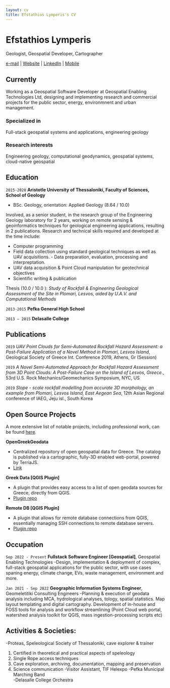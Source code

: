 ```yaml
---
layout: cv
title: Efstathios Lymperis's CV
---
```

# Efstathios Lymperis
Geologist, Geospatial Developer, Cartographer

<div id="webaddress">
<a href="geo.elymperis@gmail.com">e-mail</a>
| <a href="https//elymperis.com">Website</a>
| <a href="https://www.linkedin.com/in/efstathios-lymperis/">LinkedIn</a>
| <a href="(+30) 6949102994 ">Mobile</a>

</div>


## Currently

Working as a Geospatial Software Developer at Geospatial Enabling Technologies Ltd, designing and implementing research and commercial projects for the public sector, energy, environmnent and urban management.

### Specialized in

Full-stack geospatial systems and applications, engineering geology


### Research interests

Engineering geology, computational geodynamics, geospatial systems, cloud-native geospatial


## Education

`2015-2020`
__Aristotle University of Thessaloniki, Faculty of Sciences, School of Geology__

- BSc. Geology, orientation: Applied Geology (8.64 / 10.0)

Involved, as a senior student, in the research group of the Engineering Geology laboratory for 2  years, working on remote sensing & geoinformatics techniques for geological engineering  applications, resulting in 2 publications. Research and technical skills required and developed at the  time include:  

- Computer programming  
- Field data collection using standard geological techniques as well as UAV acquisitions.  - Data preparation, evaluation, processing and interpreptation.  
- UAV data acquisition & Point Cloud manipulation for geotechnical objectives 
- Scientific writing & publication

Thesis (10.0 / 10.0 ): _Study of Rockfall & Engineering Geological Assessment of the Site in Plomari, Lesvos,  aided by U.A.V. and Computational Methods_ 


`2013-2015`
__Pefka General High School__

`2013 – 2015`
__Delasalle College__




## Publications

`2019` _UAV Point Clouds for Semi-Automated Rockfall Hazard Assessment: a Post-Failure Application of  a Novel Method in Plomari, Lesvos Island_, Geological Society of Greece Int. Conference 2019, Athens, Gr (Session)


`2019` _A Novel Semi-Automated Approach for Rockfall Hazard Assessment from 3D Point Clouds: A  Post-Failure Case on the Island of Lesvos, Greece._, 53rd U.S. Rock Mechanics/Geomechanics Symposium, NYC, US 

`2019` _Slope - scale rockfall modelling from accurate 3D morphology, an example from Plomari, Lesvos  Island, East Aegean Sea_, 12th Asian Regional conference of IAEG, Jeju isl., South Korea 


## Open Source Projects
A more extensive list of notable projects, including professional work, can be found [here](https://www.elymperis.com/projects).

__OpenGreekGeodata__ 
- Centralized repository of open geospatial data for Greece. The catalog is published via a cartographic, fully-3D enabled web-portal, powered by TerriaJS. 
- [Link](https://data.elymperis.gr)

__Greek Data [QGIS Plugin]__
- A plugin that provides easy access to a list of open geodata sources for Greece, directly from QGIS.
- [Plugin repo](https://plugins.qgis.org/plugins/grdata/)

__Remote DB [QGIS Plugin]__
- A plugin that allows for remote database connections from QGIS, essentially managing SSH connections to remote database servers.
- [Plugin repo](https://plugins.qgis.org/plugins/remote_db/)

## Occupation

`Sep 2022 - Present`
__Fullstack Software Engineer [Geospatial]__, Geospatial Enabling Technologies
-Design, implementation & deployment of complex, full-stack geospatial applications for the public sector, with use cases spaning energy, climate change, EVs, waste management, environment and more.

`Jan 2021 - Sep 2022`
__Geographic Information Systems Engineer__, Geomeletitiki Consulting Engineers
-Planning & execution of geodata analysis including MCA, hydrological analyses, tology, spatial statistics. Map layout templating and digital cartography. Development of in-house and FOSS tools for analysis and workflow streamlining (Point Cloud web portal, watershed analysis toolkit for QGIS, mass ingestion-processing scripts etc)



## Activities & Societies: 
-Proteas, Speleological Society of Thessaloniki, cave explorer & trainer 
1. Certified in theoretical and practical aspects of speleology 
2. Single Rope access techniques 
3. Cave exploration, archiving, documentation, mapping and preservation 
4. Science communication 
-Visitor Assistant, TIF Helexpo 
-Pefka Municipal Marching Band  
-Delasalle College Orchestra



<!-- ### Footer

Last updated: June 2024 -->



